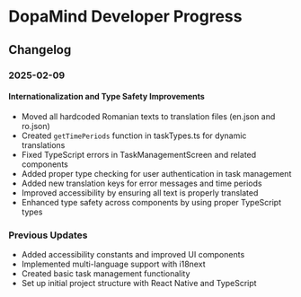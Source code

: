 # DopaMind Developer Progress

## Changelog

### 2025-02-09
#### Internationalization and Type Safety Improvements
- Moved all hardcoded Romanian texts to translation files (en.json and ro.json)
- Created `getTimePeriods` function in taskTypes.ts for dynamic translations
- Fixed TypeScript errors in TaskManagementScreen and related components
- Added proper type checking for user authentication in task management
- Added new translation keys for error messages and time periods
- Improved accessibility by ensuring all text is properly translated
- Enhanced type safety across components by using proper TypeScript types

### Previous Updates
- Added accessibility constants and improved UI components
- Implemented multi-language support with i18next
- Created basic task management functionality
- Set up initial project structure with React Native and TypeScript
